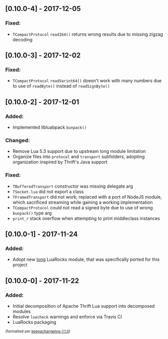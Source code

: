 ## [0.10.0-4] - 2017-12-05
### Fixed:
- `TCompactProtocol` `readI64()` returns wrong results due to missing zigzag decoding

## [0.10.0-3] - 2017-12-02
### Fixed:
- `TCompactProtocol` `readVarint64()` doesn't work with many numbers due to use of `readByte()` instead of `readSignByte()`

## [0.10.0-2] - 2017-12-01
### Added:
- Implemented libluabpack `bunpack()`

### Changed:
- Remove Lua 5.3 support due to upstream long module limitation
- Organize files into `protocol` and `transport` subfolders, adopting organization inspired by Thrift's Java support

### Fixed:
- `TBufferedTransport` constructor was missing delegate arg
- `TSocket.lua` did not export a class
- `TFramedTransport` did not work; replaced with a port of NodeJS module, which sacrificed streaming while gaining a working implementation
- `TCompactProtocol` could not read a signed byte due to use of wrong `bunpack()` type arg
- `print_r` stack overflow when attempting to print middleclass instances

## [0.10.0-1] - 2017-11-24
### Added:
- Adopt new [long](https://luarocks.org/modules/drauschenbach/long) LuaRocks module, that was specifically ported for this project

## [0.10.0-0] - 2017-11-22
### Added:
- Initial decomposition of Apache Thrift Lua support into decomposed modules
- Resolve `luacheck` warnings and enforce via Travis CI
- LuaRocks packaging

<small>(formatted per [keepachangelog-1.1.0](http://keepachangelog.com/en/1.0.0/))</small>
